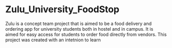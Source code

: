 # Zulu_University_FoodStop
 Zulu is a concept team project that is aimed to be a food delivery and ordering app for university students both in hostel and in campus. It is aimed for easy access for students to order food directly from vendors. This project was created with an intetnion to learn
